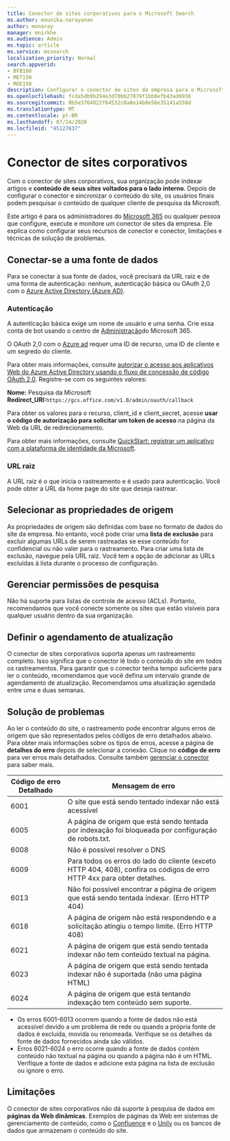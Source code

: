 ```yaml
---
title: Conector de sites corporativos para o Microsoft Search
ms.author: mounika.narayanan
author: monaray
manager: mnirkhe
ms.audience: Admin
ms.topic: article
ms.service: mssearch
localization_priority: Normal
search.appverid:
- BFB160
- MET150
- MOE150
description: Configurar o conector de sites da empresa para o Microsoft Search
ms.openlocfilehash: fcda5db9b294e3d70bb27879f1bb0efb43ad6936
ms.sourcegitcommit: 0b5e3764822f64532c8a8e14b8e56e35141a558d
ms.translationtype: MT
ms.contentlocale: pt-BR
ms.lasthandoff: 07/14/2020
ms.locfileid: "45127637"
---
```

# <a name="enterprise-websites-connector"></a>Conector de sites corporativos

Com o conector de sites corporativos, sua organização pode indexar artigos e **conteúdo de seus sites voltados para o lado interno**. Depois de configurar o conector e sincronizar o conteúdo do site, os usuários finais podem pesquisar o conteúdo de qualquer cliente de pesquisa da Microsoft.

Este artigo é para os administradores do [Microsoft 365](https://www.microsoft.com/microsoft-365) ou qualquer pessoa que configure, execute e monitore um conector de sites da empresa. Ele explica como configurar seus recursos de conector e conector, limitações e técnicas de solução de problemas.  

## <a name="connect-to-a-data-source"></a>Conectar-se a uma fonte de dados 
Para se conectar à sua fonte de dados, você precisará da URL raiz e de uma forma de autenticação: nenhum, autenticação básica ou OAuth 2,0 com o [Azure Active Directory (Azure AD)](https://docs.microsoft.com/azure/active-directory/).

### <a name="authentication"></a>Autenticação 
A autenticação básica exige um nome de usuário e uma senha. Crie essa conta de bot usando o centro de [Administração](https://admin.microsoft.com)do Microsoft 365.

O OAuth 2,0 com o [Azure ad](https://docs.microsoft.com/azure/active-directory/) requer uma ID de recurso, uma ID de cliente e um segredo do cliente.

Para obter mais informações, consulte [autorizar o acesso aos aplicativos Web do Azure Active Directory usando o fluxo de concessão de código OAuth 2,0](https://docs.microsoft.com/azure/active-directory/develop/v1-protocols-oauth-code). Registre-se com os seguintes valores:

**Nome:** Pesquisa da Microsoft <br/>
**Redirect_URI:**`https://gcs.office.com/v1.0/admin/oauth/callback`

Para obter os valores para o recurso, client_id e client_secret, acesse **usar o código de autorização para solicitar um token de acesso** na página da Web da URL de redirecionamento.

Para obter mais informações, consulte [QuickStart: registrar um aplicativo com a plataforma de identidade da Microsoft](https://docs.microsoft.com/azure/active-directory/develop/quickstart-register-app).

### <a name="root-url"></a>URL raiz
A URL raiz é o que inicia o rastreamento e é usado para autenticação. Você pode obter a URL da home page do site que deseja rastrear.

## <a name="select-the-source-properties"></a>Selecionar as propriedades de origem 
As propriedades de origem são definidas com base no formato de dados do site da empresa. No entanto, você pode criar uma **lista de exclusão** para excluir algumas URLs de serem rastreadas se esse conteúdo for confidencial ou não valer para o rastreamento. Para criar uma lista de exclusão, navegue pela URL raiz. Você tem a opção de adicionar as URLs excluídas à lista durante o processo de configuração.

## <a name="manage-search-permissions"></a>Gerenciar permissões de pesquisa 
Não há suporte para listas de controle de acesso (ACLs). Portanto, recomendamos que você conecte somente os sites que estão visíveis para qualquer usuário dentro da sua organização.

## <a name="set-the-refresh-schedule"></a>Definir o agendamento de atualização
O conector de sites corporativos suporta apenas um rastreamento completo. Isso significa que o conector lê todo o conteúdo do site em todos os rastreamentos. Para garantir que o conector tenha tempo suficiente para ler o conteúdo, recomendamos que você defina um intervalo grande de agendamento de atualização. Recomendamos uma atualização agendada entre uma e duas semanas.

## <a name="troubleshooting"></a>Solução de problemas
Ao ler o conteúdo do site, o rastreamento pode encontrar alguns erros de origem que são representados pelos códigos de erro detalhados abaixo. Para obter mais informações sobre os tipos de erros, acesse a página de **detalhes do erro** depois de selecionar a conexão. Clique no **código de erro** para ver erros mais detalhados. Consulte também [gerenciar o conector](https://docs.microsoft.com/microsoftsearch/manage-connector) para saber mais.

 Código de erro Detalhado | Mensagem de erro
 --- | --- 
 6001   | O site que está sendo tentado indexar não está acessível 
 6005 | A página de origem que está sendo tentada por indexação foi bloqueada por configuração de robots.txt.
 6008 | Não é possível resolver o DNS
 6009 | Para todos os erros do lado do cliente (exceto HTTP 404, 408), confira os códigos de erro HTTP 4xx para obter detalhes.
 6013 | Não foi possível encontrar a página de origem que está sendo tentada indexar. (Erro HTTP 404)
 6018 | A página de origem não está respondendo e a solicitação atingiu o tempo limite. (Erro HTTP 408)
 6021 | A página de origem que está sendo tentada indexar não tem conteúdo textual na página.
 6023 | A página de origem que está sendo tentada indexar não é suportada (não uma página HTML)
 6024 | A página de origem que está tentando indexação tem conteúdo sem suporte.

* Os erros 6001-6013 ocorrem quando a fonte de dados não está acessível devido a um problema de rede ou quando a própria fonte de dados é excluída, movida ou renomeada. Verifique se os detalhes da fonte de dados fornecidos ainda são válidos.
* Erros 6021-6024 o erro ocorre quando a fonte de dados contém conteúdo não textual na página ou quando a página não é um HTML. Verifique a fonte de dados e adicione esta página na lista de exclusão ou ignore o erro.

## <a name="limitations"></a>Limitações
O conector de sites corporativos não dá suporte à pesquisa de dados em **páginas da Web dinâmicas**. Exemplos de páginas da Web em sistemas de gerenciamento de conteúdo, como o [Confluence](https://www.atlassian.com/software/confluence) e o [Unily](https://www.unily.com/) ou os bancos de dados que armazenam o conteúdo do site.
